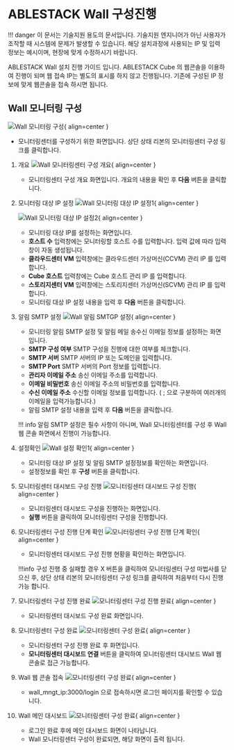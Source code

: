 
# ABLESTACK Wall 구성진행
!!! danger
    이 문서는 기술지원 용도의 문서입니다. 기술지원 엔지니어가 아닌 사용자가 조작할 때 시스템에 문제가 발생할 수 있습니다.
    해당 설치과정에 사용되는 IP 및 입력 정보는 예시이며, 현장에 맞게 수정하시기 바랍니다.

ABLESTACK Wall 설치 진행 가이드 입니다.
ABLESTACK Cube 의 웹콘솔을 이용하여 진행이 되며 웹 접속 IP는 별도의 표시를 하지 않고 진행됩니다.
기존에 구성된 IP 정보에 맞게 웹콘솔을 접속 하시면 됩니다.

## Wall 모니터링 구성
![Wall 모니터링 구성](../assets/images/install-guide-wall-deploy.png){ align=center }
- 모니터링센터를 구성하기 위한 화면입니다. 상단 상태 리본의 모니터링센터 구성 링크를 클릭합나다.

1. 개요
    ![Wall 모니터링센터 구성 개요](../assets/images/install-guide-wall-deploy-overview.png){ align=center }
    - 모니터링센터 구성 개요 화면입니다. 개요의 내용을 확인 후 **다음** 버튼을 클릭합니다.

2. 모니터링 대상 IP 설정
    ![Wall 모니터링 대상 IP 설정1](../assets/images/install-guide-wall-deploy-ip-setting1.png){ align=center }

    ![Wall 모니터링 대상 IP 설정2](../assets/images/install-guide-wall-deploy-ip-setting2.png){ align=center }

    - 모니터링 대상 IP를 설정하는 화면입니다.
    - **호스트 수** 입력창에는 모니터링할 호스트 수를 입력합니다. 입력 값에 따라 입력창이 자동 생성됩니다.
    - **클라우드센터 VM** 입력창에는 클라우드센터 가상머신(CCVM) 관리 IP 를 입력합니다.
    - **Cube 호스트** 입력창에는 Cube 호스트 관리 IP 를 입력합니다.
    - **스토리지센터 VM** 입력창에는 스토리지센터 가상머신(SCVM) 관리 IP 를 입력합니다.
    - 모니터링 대상 IP 설정 내용을 입력 후 **다음** 버튼을 클릭합니다.

3. 알림 SMTP 설정
    ![Wall 알림 SMTGP 설정](../assets/images/install-guide-wall-deploy-smtp-setting.png){ align=center }
    - 모니터링 알림 SMTP 설정 및 알림 메일 송수신 이메일 정보를 설정하는 화면입니다.
    - **SMTP 구성 여부** SMTP 구성을 진행에 대한 여부를 체크합니다.
    - **SMTP 서버** SMTP 서버의 IP 또는 도메인을 입력합니다.
    - **SMTP Port** SMTP 서버의 Port 정보를 입력합니다.
    - **관리자 이메일 주소** 송신 이메일 주소를 입력합니다.
    - **이메일 비밀번호** 송신 이메일 주소의 비밀번호를 입력합니다.
    - **수신 이메일 주소** 수신할 이메일 정보를 입력합니다. ( ; 으로 구분하여 여러개의 이메일을 입력가능합니다.)
    - 알림 SMTP 설정 내용을 입력 후 **다음** 버튼을 클릭합니다.

    !!! info
        알림 SMTP 설정은 필수 사항이 아니며, Wall 모니터링센터를 구성 후 Wall 웹 콘솔 화면에서 진행이 가능합니다.

4. 설정확인
    ![Wall 설정 확인1](../assets/images/install-guide-wall-deploy-review1.png){ align=center }
    - 모니터링 대상 IP 설정 및 알림 SMTP 설정정보를 확인하는 화면입니다.
    - 설정정보를 확인 후 **구성** 버튼을 클릭합니다.

5. 모니터링센터 대시보드 구성 진행
    ![모니터링센터 대시보드 구성 진행](../assets/images/install-guide-wall-deploy-execute.png){ align=center }
    - 모니터링센터 대시보드 구성을 진행하는 화면입니다.
    - **실행** 버튼을 클릭하여 모니터링센터 구성을 진행합니다.

6. 모니터링센터 구성 진행 단계 확인
    ![모니터링센터 구성 진행 단계 확인](../assets/images/install-guide-wall-deploy-progress.png){ align=center }
    - 모니터링센터 대시보드 구성 진행 현황을 확인하는 화면입니다.

    !!!info
        구성 진행 중 실패할 경우 X 버튼을 클릭하여 모니터링센터 구성 마법사를 닫으신 후, 상단 상태 리본의 모니터링센터 구성 링크를 클릭하여 처음부터 다시 진행가능 합니다.

7. 모니터링센터 구성 진행 완료
    ![모니터링센터 구성 진행 완료](../assets/images/install-guide-wall-deploy-complete.png){ align=center }
    - 모니터링센터 대시보드 구성 완료 화면입니다.

8. 모니터링센터 구성 완료
    ![모니터링센터 구성 완료](../assets/images/install-guide-wall-deploy-end.png){ align=center }
    - 모니터링센터 구성 진행 완료 후 화면입니다.
    - **모니터링센터 대시보드 연결** 버튼을 클릭하여 모니터링센터 대시보드 Wall 웹콘솔로 접근 가능합니다.

9. Wall 웹 콘솔 접속
    ![모니터링센터 구성 완료](../assets/images/install-guide-wall-login.png){ align=center }
    - wall_mngt_ip:3000/login 으로 접속하시면 로그인 페이지를 확인할 수 있습니다.

10. Wall 메인 대시보드
    ![모니터링센터 구성 완료](../assets/images/install-guide-wall-main-page.png){ align=center }
    - 로그인 완료 후에 메인 대시보드 화면이 나타납니다.
    - Wall 모니터링센터 구성이 완료되면, 해당 화면이 출력 됩니다.